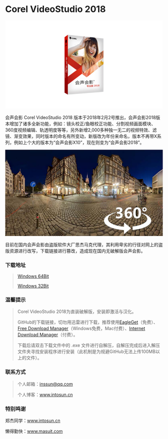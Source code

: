 # Corel VideoStudio 2018

![](https://github.com/CrackGroup/Corel-VideoStudio/blob/img/img02.jpg?raw=true)

会声会影 Corel VideoStudio 2018 版本于2018年2月2号推出，会声会影2018版本增加了诸多全新功能，例如：镜头校正/鱼眼校正功能、分割视频画面模块、360度视频编辑、轨透明度等等，另外新增2,000多种独一无二的视频特效、滤镜、渐变效果，同时版本的命名有所变动，新版改为年份来命名，版本不再带X系列，例如上个大的版本为“会声会影X10”，现在则变为“会声会影2018”。

![](https://github.com/CrackGroup/Corel-VideoStudio/blob/img/img03.jpg?raw=true)

目前在国内会声会影由盗版软件大厂思杰马克代理，其利用卑劣的行径对网上的盗版资源进行改写，下载链接进行篡改，造成现在国内无破解版会声会影。

### 下载地址

> [Windows 64Bit](https://github.com/CrackGroup/Corel-VideoStudio/tree/master/Corel%20VideoStudio%202018/x64)
>
> [Windows 32Bit](https://github.com/CrackGroup/Corel-VideoStudio/tree/master/Corel%20VideoStudio%202018/x86)

### 温馨提示

> Corel VideoStudio 2018为直装破解版，安装即激活与汉化。
>
> GitHub的下载链接，切勿用迅雷进行下载，推荐使用[EagleGet](http://www.eagleget.com/)（免费）、[Free Download Manager](https://www.freedownloadmanager.org/)（Windows免费，Mac付费）、[Internet Download Manager](http://www.internetdownloadmanager.com/)（付费）。
>
> 下载后请双击下载文件中的 .exe 文件进行自解压，自解压完成后进入解压文件夹寻找安装程序进行安装（此机制是为规避GitHub无法上传100MB以上的文件）。

### 联系方式

> 个人邮箱：inssun@qq.com
>
> 个人博客：www.intosun.cn

### 特别鸣谢

郑杰同学：www.intosun.cn

懒得勤快：www.masuit.com